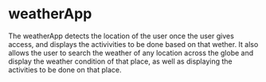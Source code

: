 # weatherApp
The weatherApp detects the location of the user once the user gives access, and displays the activivities to be done based on that wether.
It also allows the user to search the weather of any location across the globe and display the weather condition of that place, as well as displaying the activities to be done on that place.

